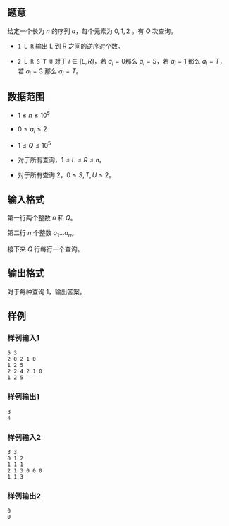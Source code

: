 ## 题意

给定一个长为 $n$ 的序列 $a$，每个元素为 $0,1,2$ 。有 $Q$ 次查询。

- ```1 L R``` 输出 L 到 R 之间的逆序对个数。

- ```2 L R S T U``` 对于 $i \in [L,R]$，若 $a_i=0$那么 $a_i=S$，若 $a_i=1$ 那么 $a_i=T$，若 $a_i=3$ 那么 $a_i=T$。

## 数据范围

- $1 \leq n \leq 10^5$

- $0 \leq a_i \leq 2$

- $1 \leq Q \leq 10^5$

- 对于所有查询，$1 \leq L \leq R \leq n$。

- 对于所有查询 $2$，$0 \leq S,T,U \leq 2$。

## 输入格式

第一行两个整数 $n$ 和 $Q$。

第二行 $n$ 个整数 $a_1 \dots a_n$。

接下来 $Q$ 行每行一个查询。

## 输出格式

对于每种查询 $1$，输出答案。

## 样例

### 样例输入1

```
5 3
2 0 2 1 0
1 2 5
2 2 4 2 1 0
1 2 5
```

### 样例输出1

```
3
4
```

### 样例输入2

```
3 3
0 1 2
1 1 1
2 1 3 0 0 0
1 1 3
```



### 样例输出2

```
0
0
```
